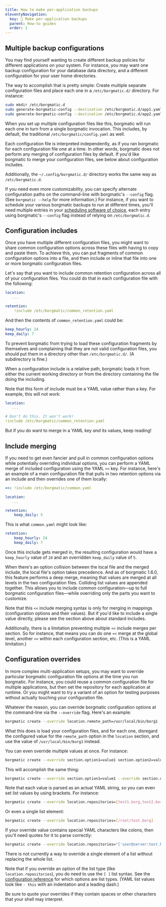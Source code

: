 ```yaml
---
title: How to make per-application backups
eleventyNavigation:
  key: 🔀 Make per-application backups
  parent: How-to guides
  order: 1
---
```

## Multiple backup configurations

You may find yourself wanting to create different backup policies for
different applications on your system. For instance, you may want one backup
configuration for your database data directory, and a different configuration
for your user home directories.

The way to accomplish that is pretty simple: Create multiple separate
configuration files and place each one in a `/etc/borgmatic.d/` directory. For
instance:

```bash
sudo mkdir /etc/borgmatic.d
sudo generate-borgmatic-config --destination /etc/borgmatic.d/app1.yaml
sudo generate-borgmatic-config --destination /etc/borgmatic.d/app2.yaml
```

When you set up multiple configuration files like this, borgmatic will run
each one in turn from a single borgmatic invocation. This includes, by
default, the traditional `/etc/borgmatic/config.yaml` as well.

Each configuration file is interpreted independently, as if you ran borgmatic
for each configuration file one at a time. In other words, borgmatic does not
perform any merging of configuration files by default. If you'd like borgmatic
to merge your configuration files, see below about configuration includes.

Additionally, the `~/.config/borgmatic.d/` directory works the same way as
`/etc/borgmatic.d`.

If you need even more customizability, you can specify alternate configuration
paths on the command-line with borgmatic's `--config` flag. (See `borgmatic
--help` for more information.) For instance, if you want to schedule your
various borgmatic backups to run at different times, you'll need multiple
entries in your [scheduling software of
choice](https://torsion.org/borgmatic/docs/how-to/set-up-backups/#autopilot),
each entry using borgmatic's `--config` flag instead of relying on
`/etc/borgmatic.d`.

## Configuration includes

Once you have multiple different configuration files, you might want to share
common configuration options across these files with having to copy and paste
them. To achieve this, you can put fragments of common configuration options
into a file, and then include or inline that file into one or more borgmatic
configuration files.

Let's say that you want to include common retention configuration across all
of your configuration files. You could do that in each configuration file with
the following:

```yaml
location:
   ...

retention:
    !include /etc/borgmatic/common_retention.yaml
```

And then the contents of `common_retention.yaml` could be:

```yaml
keep_hourly: 24
keep_daily: 7
```

To prevent borgmatic from trying to load these configuration fragments by
themselves and complaining that they are not valid configuration files, you
should put them in a directory other than `/etc/borgmatic.d/`. (A subdirectory
is fine.)

When a configuration include is a relative path, borgmatic loads it from either
the current working directory or from the directory containing the file doing
the including.

Note that this form of include must be a YAML value rather than a key. For
example, this will not work:

```yaml
location:
   ...

# Don't do this. It won't work!
!include /etc/borgmatic/common_retention.yaml
```

But if you do want to merge in a YAML key *and* its values, keep reading!


## Include merging

If you need to get even fancier and pull in common configuration options while
potentially overriding individual options, you can perform a YAML merge of
included configuration using the YAML `<<` key. For instance, here's an
example of a main configuration file that pulls in two retention options via
an include and then overrides one of them locally:

```yaml
<<: !include /etc/borgmatic/common.yaml

location:
   ...

retention:
    keep_daily: 5
```

This is what `common.yaml` might look like:

```yaml
retention:
    keep_hourly: 24
    keep_daily: 7
```

Once this include gets merged in, the resulting configuration would have a
`keep_hourly` value of `24` and an overridden `keep_daily` value of `5`.

When there's an option collision between the local file and the merged
include, the local file's option takes precedence. And as of borgmatic 1.6.0,
this feature performs a deep merge, meaning that values are merged at all
levels in the two configuration files. Colliding list values are appended
together. This allows you to include common configuration—up to full borgmatic
configuration files—while overriding only the parts you want to customize.

Note that this `<<` include merging syntax is only for merging in mappings
(configuration options and their values). But if you'd like to include a
single value directly, please see the section above about standard includes.

Additionally, there is a limitation preventing multiple `<<` include merges
per section. So for instance, that means you can do one `<<` merge at the
global level, another `<<` within each configuration section, etc. (This is a
YAML limitation.)


## Configuration overrides

In more complex multi-application setups, you may want to override particular
borgmatic configuration file options at the time you run borgmatic. For
instance, you could reuse a common configuration file for multiple
applications, but then set the repository for each application at runtime. Or
you might want to try a variant of an option for testing purposes without
actually touching your configuration file.

Whatever the reason, you can override borgmatic configuration options at the
command-line via the `--override` flag. Here's an example:

```bash
borgmatic create --override location.remote_path=/usr/local/bin/borg1
```

What this does is load your configuration files, and for each one, disregard
the configured value for the `remote_path` option in the `location` section,
and use the value of `/usr/local/bin/borg1` instead.

You can even override multiple values at once. For instance:

```bash
borgmatic create --override section.option1=value1 section.option2=value2
```

This will accomplish the same thing:

```bash
borgmatic create --override section.option1=value1 --override section.option2=value2
```

Note that each value is parsed as an actual YAML string, so you can even set
list values by using brackets. For instance:

```bash
borgmatic create --override location.repositories=[test1.borg,test2.borg]
```

Or even a single list element:

```bash
borgmatic create --override location.repositories=[/root/test.borg]
```

If your override value contains special YAML characters like colons, then
you'll need quotes for it to parse correctly:

```bash
borgmatic create --override location.repositories="['user@server:test.borg']"
```

There is not currently a way to override a single element of a list without
replacing the whole list.

Note that if you override an option of the list type (like
`location.repositories`), you do need to use the `[ ]` list syntax. See the
[configuration
reference](https://torsion.org/borgmatic/docs/reference/configuration/) for
which options are list types. (YAML list values look like `- this` with an
indentation and a leading dash.)

Be sure to quote your overrides if they contain spaces or other characters
that your shell may interpret.
